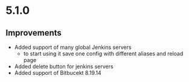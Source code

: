 # 5.1.0

## Improvements

- Added support of many global Jenkins servers 
  - to start using it save one config with different aliases and reload page
- Added delete button for jenkins servers
- Added support of Bitbucekt 8.19.14 
